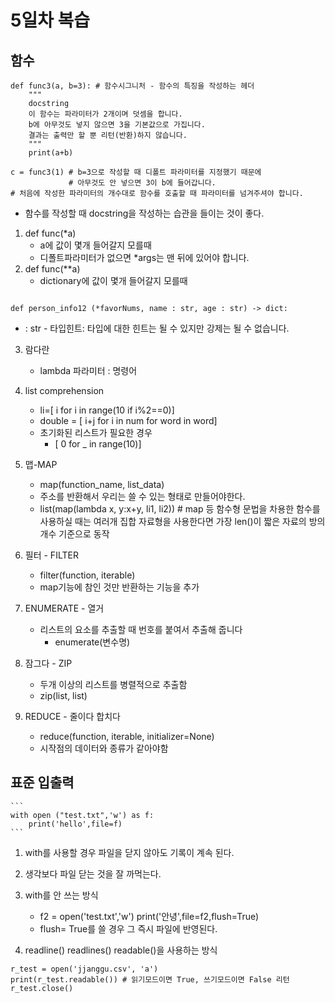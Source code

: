 # 5일차 복습

## 함수

```
def func3(a, b=3): # 함수시그니처 - 함수의 특징을 작성하는 헤더
    """
    docstring
    이 함수는 파라미터가 2개이며 덧셈을 합니다.
    b에 아무것도 넣지 않으면 3을 기본값으로 가집니다.
    결과는 출력만 할 뿐 리턴(반환)하지 않습니다.
    """
    print(a+b)

c = func3(1) # b=3으로 작성할 때 디폴트 파라미터를 지정했기 때문에
             # 아무것도 안 넣으면 3이 b에 들어갑니다.
# 처음에 작성한 파라미터의 개수대로 함수를 호출할 때 파라미터를 넘겨주셔야 합니다.
```

- 함수를 작성할 때 docstring을 작성하는 습관을 들이는 것이 좋다.

1. def func(\*a)
   - a에 값이 몇개 들어갈지 모를때
   - 디폴트파라미터가 없으면 \*args는 맨 뒤에 있어야 합니다.
2. def func(\*\*a)
   - dictionary에 값이 몇개 들어갈지 모를때

```

def person_info12 (*favorNums, name : str, age : str) -> dict:

```

- : str - 타입힌트: 타입에 대한 힌트는 될 수 있지만 강제는 될 수 없습니다.

3. 람다란

   - lambda 파라미터 : 명령어

4. list comprehension
   - li=[ i for i in range(10 if i%2==0)]
   - double = [ i+j for i in num for word in word]
   - 초기화된 리스트가 필요한 경우
     - [ 0 for _ in range(10)]
5. 맵-MAP

   - map(function_name, list_data)
   - 주소를 반환해서 우리는 쓸 수 있는 형태로 만들어야한다.
   - list(map(lambda x, y:x+y, li1, li2)) # map 등 함수형 문법을 차용한 함수를 사용하실 때는 여러개 집합 자료형을 사용한다면 가장 len()이 짧은 자료의 방의 개수 기준으로 동작

6. 필터 - FILTER

   - filter(function, iterable)
   - map기능에 참인 것만 반환하는 기능을 추가

7. ENUMERATE - 열거

   - 리스트의 요소를 추출할 때 번호를 붙여서 추출해 줍니다
     - enumerate(변수명)

8. 잠그다 - ZIP

   - 두개 이상의 리스트를 병렬적으로 추출함
   - zip(list, list)

9. REDUCE - 줄이다 합치다
   - reduce(function, iterable, initializer=None)
   - 시작점의 데이터와 종류가 같아야함

## 표준 입출력

    ```
    with open ("test.txt",'w') as f:
        print('hello',file=f)
    ```

1. with를 사용할 경우 파일을 닫지 않아도 기록이 계속 된다.
2. 생각보다 파일 닫는 것을 잘 까먹는다.
3. with를 안 쓰는 방식

   - f2 = open('test.txt','w')
     print('안녕',file=f2,flush=True)
   - flush= True를 쓸 경우 그 즉시 파일에 반영된다.

4. readline() readlines() readable()을 사용하는 방식

```
r_test = open('jjanggu.csv', 'a')
print(r_test.readable()) # 읽기모드이면 True, 쓰기모드이면 False 리턴
r_test.close()
```

